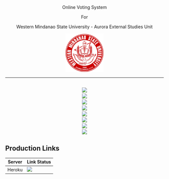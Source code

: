 <p align="center">Online Voting System</p> 
<p align="center">For</p>
<p align="center">Western Mindanao State University - Aurora External Studies Unit</p>
<p align="center">
    <img src="https://github.com/Jayke770/wmsuaesu-voting-system/blob/master/public/assets/logo.png">
</p>
<hr>
<p align="center"> 
  <a href="https://github.com/Jayke770/wmsuaesu-voting-system/issues> 
    <img src="https://img.shields.io/github/issues/Jayke770/wmsuaesu-voting-system?style=for-the-badge"> 
  </a> 
    </br>
  <a href="https://github.com/Jayke770/wmsuaesu-voting-system/stargazers">
    <img src="https://img.shields.io/github/stars/Jayke770/wmsuaesu-voting-system?style=for-the-badge"> 
  </a> 
    </br>
  <a href="https://github.com/Jayke770/wmsuaesu-voting-system/network/members">
    <img src="https://img.shields.io/github/forks/Jayke770/wmsuaesu-voting-system?style=for-the-badge"> 
  </a>
    </br>
  <a href="https://github.com/Jayke770/wmsuaesu-voting-system/blob/master/LICENSE">
    <img src="https://img.shields.io/github/license/Jayke770/wmsuaesu-voting-system?style=for-the-badge">
  </a> 
    </br>
  <a href="https://github.com/Jayke770/wmsuaesu-voting-system/issues?q=is%3Aissue+is%3Aclosed"> 
    <img src="https://img.shields.io/github/issues-closed-raw/Jayke770/wmsuaesu-voting-system?style=for-the-badge"> 
  </a>
    </br>
  <a href="https://github.com/Jayke770/wmsuaesu-voting-system/issues"> 
    <img src="https://img.shields.io/github/issues-raw/Jayke770/wmsuaesu-voting-system?style=for-the-badge"> 
  </a> 
    </br>
  <a href="https://github.com/Jayke770/wmsuaesu-voting-system/pulls?q=is%3Aopen+is%3Apr"> 
    <img src="https://img.shields.io/github/issues-pr/Jayke770/wmsuaesu-voting-system?style=for-the-badge"> 
  </a> 
    </br>
  <a href="https://github.com/Jayke770/wmsuaesu-voting-system/pulls?q=is%3Apr+is%3Aclosed"> 
    <img src="https://img.shields.io/github/issues-pr-closed/Jayke770/wmsuaesu-voting-system?style=for-the-badge"> 
  </a> 
    </br>
  <a href="https://github.com/Jayke770/wmsuaesu-voting-system/commits/master"> 
    <img src="https://img.shields.io/github/last-commit/Jayke770/wmsuaesu-voting-system?style=for-the-badge"> 
  </a>
</p>

## Production Links  
| Server | Link Status |
| -------- | ---------- |
| Heroku | <a href="https://wmsuaesu-voting-system.herokuapp.com"> <img src="https://img.shields.io/website?down_message=Offline&label=Production%20Status&style=for-the-badge&up_message=Online&url=https%3A%2F%2Fwmsuaesu-voting-system.herokuapp.com"> </a> |
